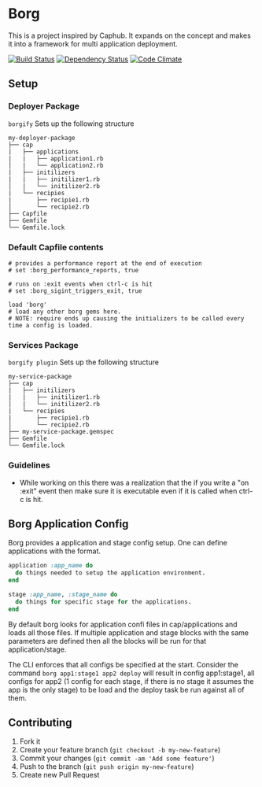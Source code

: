 # Borg
This is a project inspired by Caphub. It expands on the concept and makes it into a framework for multi application
deployment.

[![Build Status](https://travis-ci.org/B0RG/borg.png?branch=master)](https://travis-ci.org/B0RG/borg)
[![Dependency Status](https://gemnasium.com/B0RG/borg.png)](https://gemnasium.com/B0RG/borg)
[![Code Climate](https://codeclimate.com/github/B0RG/borg.png)](https://codeclimate.com/github/B0RG/borg)

## Setup
### Deployer Package

`borgify` Sets up the following structure

```
my-deployer-package
├── cap
|   ├── applications
|   |   ├── application1.rb
│   |   └── application2.rb
|   ├── initilizers
|   |   ├── initilizer1.rb
│   |   └── initilizer2.rb
|   └── recipies
|       ├── recipie1.rb
│       └── recipie2.rb
├── Capfile
├── Gemfile
└── Gemfile.lock
```

### Default Capfile contents
```
# provides a performance report at the end of execution
# set :borg_performance_reports, true

# runs on :exit events when ctrl-c is hit
# set :borg_sigint_triggers_exit, true

load 'borg'
# load any other borg gems here.
# NOTE: require ends up causing the initializers to be called every time a config is loaded.

```

### Services Package
`borgify plugin` Sets up the following structure

```
my-service-package
├── cap
|   ├── initilizers
|   |   ├── initilizer1.rb
│   |   └── initilizer2.rb
|   └── recipies
|       ├── recipie1.rb
│       └── recipie2.rb
├── my-service-package.gemspec
├── Gemfile
└── Gemfile.lock
```

### Guidelines
* While working on this there was a realization that the if you write a "on :exit" event then make sure it is executable
even if it is called when ctrl-c is hit.

## Borg Application Config
Borg provides a application and stage config setup.
One can define applications with the format.
``` ruby
application :app_name do
  do things needed to setup the application environment.
end

stage :app_name, :stage_name do
  do things for specific stage for the applications.
end
```

By default borg looks for application confi files in cap/applications and loads all those files.
If multiple application and stage blocks with the same parameters are defined 
then all the blocks will be run for that application/stage.

The CLI enforces that all configs be specified at the start. Consider the command `borg app1:stage1 app2 deploy`
will result in config app1:stage1, all configs for app2 (1 config for each stage, if there is no stage it assumes the app is the only stage)
to be load and the deploy task be run against all of them.

## Contributing

1. Fork it
2. Create your feature branch (`git checkout -b my-new-feature`)
3. Commit your changes (`git commit -am 'Add some feature'`)
4. Push to the branch (`git push origin my-new-feature`)
5. Create new Pull Request
